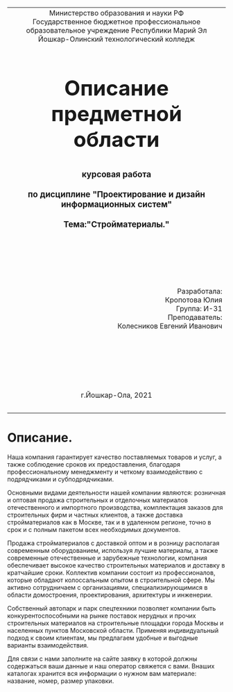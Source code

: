 <table style="width: 100%;">
  <tr>
    <td style="text-align: center; border: none;">
    Министерство образования и науки РФ<br>
Государственное бюджетное профессиональное образовательное учреждение Республики Марий Эл<br>
Йошкар-Олинский технологический колледж
</td>
  </tr>
  <tr>
    <td style="text-align: center; border: none; height: 15em;">
    <h2 style="font-size:3em;">Описание предметной области</h2>
      <h3>курсовая работа<br><br> по дисциплине "Проектирование и дизайн информационных систем"<br><br> Тема:<b>"Стройматериалы."<b> </h3></td>
  </tr>
  <tr>
    <br><br><td style="text-align: right; border: none; height: 20em;">
      Разработала:<br/>
      Кропотова Юлия<br>
      Группа: И-31<br>
      Преподаватель:<br>
      Колесников Евгений Иванович
    </td>
  </tr>
  <tr>
    <td style="text-align: center; border: none; height: 5em;">
    г.Йошкар-Ола, 2021</td>
  </tr>
</table>


<div style="page-break-after: always;"></div>




# Описание.

<td style="text-align: center; border: none; height: 5em;"> 
Наша компания гарантирует качество поставляемых товаров и услуг, а также соблюдение сроков их предоставления, благодаря профессиональному менеджменту и четкому взаимодействию с подрядчиками и субподрядчиками.

Основными видами деятельности нашей компании являются: розничная и оптовая продажа строительных и отделочных материалов отечественного и импортного производства, комплектация заказов для строительных фирм и частных клиентов, а также доставка стройматериалов как в Москве, так и в удаленном регионе, точно в срок и с полным пакетом всех необходимых документов.

Продажа стройматериалов с доставкой оптом и в розницу располагая современным оборудованием, используя лучшие материалы, а также современные отечественные и зарубежные технологии, компания обеспечивает высокое качество строительных материалов и доставку в кратчайшие сроки. Коллектив компании состоит из профессионалов, которые обладают колоссальным опытом в строительной сфере. Мы активно сотрудничаем с организациями, специализирующимися в области домостроения, проектирования, архитектуры и инженерии.

Собственный автопарк и парк спецтехники позволяет компании быть конкурентоспособными на рынке поставок нерудных и прочих строительных материалов на строительные площадки города Москвы и населенных пунктов Московской области. Применяя индивидуальный подход к своим клиентам, мы предлагаем удобные и выгодные варианты взаимодействия.

Для связи с нами заполните на сайте заявку в которой должны содержаться ваши данные и наш оператор свяжется с вами.
Внаших каталогах хранится вся информации о нужном вам материале: название, номер, размер упаковки.</td>